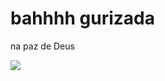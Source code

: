 # bahhhh gurizada 

na paz de Deus 



 ![](https://media.tenor.com/xWorUluRD0oAAAAC/looking-around-searching.gif)
